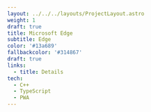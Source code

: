 ```yaml
---
layout: ../../../layouts/ProjectLayout.astro
weight: 1
draft: true
title: Microsoft Edge
subtitle: Edge
color: '#13a689'
fallbackcolor: '#314867'
draft: true
links:
  - title: Details
tech:
  - C++
  - TypeScript
  - PWA
---
```


